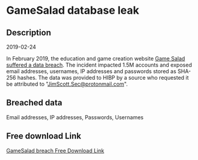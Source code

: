 # GameSalad database leak

## Description

2019-02-24

In February 2019, the education and game creation website <a href="https://www.zdnet.com/article/round-4-hacker-returns-and-puts-26mil-user-records-for-sale-on-the-dark-web/" target="_blank" rel="noopener">Game Salad suffered a data breach</a>. The incident impacted 1.5M accounts and exposed email addresses, usernames, IP addresses and passwords stored as SHA-256 hashes. The data was provided to HIBP by a source who requested it be attributed to &quot;JimScott.Sec@protonmail.com&quot;.

## Breached data

Email addresses, IP addresses, Passwords, Usernames

## Free download Link

[GameSalad breach Free Download Link](https://link-to.net/1229997/88.05312773650375/dynamic/?r=aHR0cHM6Ly93d3cubWVkaWFmaXJlLmNvbS92aWV3LzFFaEFLWTZrbUtMeGt6aS9nYW1lc2FsYWQuY29tL2ZpbGU=)